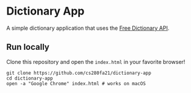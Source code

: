 # Dictionary App

A simple dictionary application that uses the [Free Dictionary API](https://dictionaryapi.dev/).


## Run locally

Clone this repository and open the `index.html` in your favorite browser!

```text
git clone https://github.com/cs280fa21/dictionary-app
cd dictionary-app
open -a "Google Chrome" index.html # works on macOS
```
